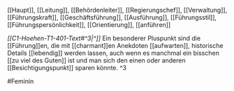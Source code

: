 [[Haupt]], [[Leitung]], [[Behördenleiter]], [[Regierungschef]], [[Verwaltung]], [[Führungskraft]], [[Geschäftsführung]], [[Ausführung]], [[Führungsstil]], [[Führungspersönlichkeit]], [[Orientierung]], [[anführen]]

*[[C1-Hoehen-T1-401-Text#^3|^]]* Ein besonderer Pluspunkt sind die [[Führung]]en, die mit [[charmant]]en Anekdoten [[aufwarten]], historische Details [[lebendig]] werden lassen, auch wenn es manchmal ein bisschen [[zu viel des Guten]] ist und man sich den einen oder anderen [[Besichtigungspunkt]] sparen könnte. ^3


#Feminin 